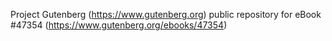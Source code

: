 Project Gutenberg (https://www.gutenberg.org) public repository for eBook #47354 (https://www.gutenberg.org/ebooks/47354)
